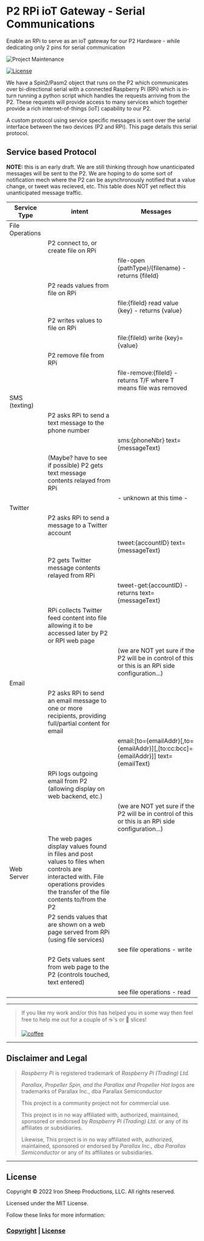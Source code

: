 # P2 RPi ioT Gateway - Serial Communications

Enable an RPi to serve as an ioT gateway for our P2 Hardware - while dedicating only 2 pins for serial communication

![Project Maintenance][maintenance-shield]

[![License][license-shield]](LICENSE)

We have a Spin2/Pasm2 object that runs on the P2 which communicates over bi-directional serial with a connected Raspberry Pi (RPi) which is in-turn running a python script which handles the requests arriving from the P2.  These requests will provide access to many services which together provide a rich internet-of-things (ioT) capability to our P2.

A custom protocol using service specific messages is sent over the serial interface between the two devices (P2 and RPi).  This page details this serial protocol.

## Service based Protocol

**NOTE:** this is an early draft.  We are still thinking through how unanticipated messages will be sent to the P2.  We are hoping to do some sort of notification mech where the P2 can be asynchronously notified that a value change, or tweet was recieved, etc. This table does NOT yet reflect this unanticipated message traffic.

| Service Type | intent | Messages |
| ------------------ | --------- | ---- |
| File Operations |||
| | P2 connect to, or create file on RPi |
| | | file-open {pathType}/{filename} - returns {fileId}
| | P2 reads values from file on RPi|
| | | file:{fileId} read value {key} - returns {value}
| | P2 writes values to file on RPi|
| | | file:{fileId} write {key}={value}
| | P2 remove file from RPi |
| | | file-remove:{fileId} - returns T/F where T means file was removed
| SMS (texting) |||
| | P2 asks RPi to send a text message to the phone number
| | | sms:{phoneNbr} text={messageText}
| | (Maybe? have to see if possible) P2 gets text message contents relayed from RPi
| | | - unknown at this time -
| Twitter |||
| | P2 asks RPi to send a message to a Twitter account
| | | tweet:{accountID} text={messageText}
| | P2 gets Twitter message contents relayed from RPi
| | | tweet-get:{accountID} - returns text={messageText}
| | RPi collects Twitter feed content into file allowing it to be accessed later by P2 or RPI web page
| | | (we are NOT yet sure if the P2 will be in control of this or this is an RPi side configuration...)
| Email  |||
| | P2 asks RPi to send an email message to one or more recipients, providing full/partial content for email
| | | email:[to={emailAddr}[,to={emailAddr}][,[to:cc:bcc]={emailAddr}]] text={emailText}
| | RPi logs outgoing email from P2 (allowing display on web backend, etc.)
| | | (we are NOT yet sure if the P2 will be in control of this or this is an RPi side configuration...)
| Web Server | The web pages display values found in files and post values to files when controls are interacted with. File operations provides the transfer of the file contents to/from the P2 ||
| | P2 sends values that are shown on a web page served from RPi (using file services)|
| | | see file operations - write
| | P2 Gets values sent from web page to the P2 (controls touched, text entered)|
| | | see file operations - read

---

> If you like my work and/or this has helped you in some way then feel free to help me out for a couple of :coffee:'s or :pizza: slices!
>
> [![coffee](https://www.buymeacoffee.com/assets/img/custom_images/black_img.png)](https://www.buymeacoffee.com/ironsheep)

---

## Disclaimer and Legal

> *Raspberry Pi* is registered trademark of *Raspberry Pi (Trading) Ltd.*
>
> *Parallax, Propeller Spin, and the Parallax and Propeller Hat logos* are trademarks of Parallax Inc., dba Parallax Semiconductor
>
> This project is a community project not for commercial use.
>
> This project is in no way affiliated with, authorized, maintained, sponsored or endorsed by *Raspberry Pi (Trading) Ltd.* or any of its affiliates or subsidiaries.
>
> Likewise, This project is in no way affiliated with, authorized, maintained, sponsored or endorsed by *Parallax Inc., dba Parallax Semiconductor* or any of its affiliates or subsidiaries.

---

## License

Copyright © 2022 Iron Sheep Productions, LLC. All rights reserved.

Licensed under the MIT License.

Follow these links for more information:

### [Copyright](copyright) | [License](LICENSE)

[maintenance-shield]: https://img.shields.io/badge/maintainer-stephen%40ironsheep%2ebiz-blue.svg?style=for-the-badge

[marketplace-version]: https://vsmarketplacebadge.apphb.com/version-short/ironsheepproductionsllc.spin2.svg

[marketplace-installs]: https://vsmarketplacebadge.apphb.com/installs-short/ironsheepproductionsllc.spin2.svg

[marketplace-rating]: https://vsmarketplacebadge.apphb.com/rating-short/ironsheepproductionsllc.spin2.svg

[license-shield]: https://camo.githubusercontent.com/bc04f96d911ea5f6e3b00e44fc0731ea74c8e1e9/68747470733a2f2f696d672e736869656c64732e696f2f6769746875622f6c6963656e73652f69616e74726963682f746578742d646976696465722d726f772e7376673f7374796c653d666f722d7468652d6261646765
